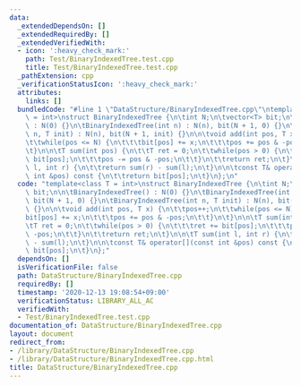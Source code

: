 ```yaml
---
data:
  _extendedDependsOn: []
  _extendedRequiredBy: []
  _extendedVerifiedWith:
  - icon: ':heavy_check_mark:'
    path: Test/BinaryIndexedTree.test.cpp
    title: Test/BinaryIndexedTree.test.cpp
  _pathExtension: cpp
  _verificationStatusIcon: ':heavy_check_mark:'
  attributes:
    links: []
  bundledCode: "#line 1 \"DataStructure/BinaryIndexedTree.cpp\"\ntemplate<class T\
    \ = int>\nstruct BinaryIndexedTree {\n\tint N;\n\tvector<T> bit;\n\n\tBinaryIndexedTree()\
    \ : N(0) {}\n\tBinaryIndexedTree(int n) : N(n), bit(N + 1, 0) {}\n\tBinaryIndexedTree(int\
    \ n, T init) : N(n), bit(N + 1, init) {}\n\n\tvoid add(int pos, T x) {\n\t\tpos++;\n\
    \t\twhile(pos <= N) {\n\t\t\tbit[pos] += x;\n\t\t\tpos += pos & -pos;\n\t\t}\n\
    \t}\n\n\tT sum(int pos) {\n\t\tT ret = 0;\n\t\twhile(pos > 0) {\n\t\t\tret +=\
    \ bit[pos];\n\t\t\tpos -= pos & -pos;\n\t\t}\n\t\treturn ret;\n\t}\n\n\tT sum(int\
    \ l, int r) {\n\t\treturn sum(r) - sum(l);\n\t}\n\n\tconst T& operator[](const\
    \ int &pos) const {\n\t\treturn bit[pos];\n\t}\n};\n"
  code: "template<class T = int>\nstruct BinaryIndexedTree {\n\tint N;\n\tvector<T>\
    \ bit;\n\n\tBinaryIndexedTree() : N(0) {}\n\tBinaryIndexedTree(int n) : N(n),\
    \ bit(N + 1, 0) {}\n\tBinaryIndexedTree(int n, T init) : N(n), bit(N + 1, init)\
    \ {}\n\n\tvoid add(int pos, T x) {\n\t\tpos++;\n\t\twhile(pos <= N) {\n\t\t\t\
    bit[pos] += x;\n\t\t\tpos += pos & -pos;\n\t\t}\n\t}\n\n\tT sum(int pos) {\n\t\
    \tT ret = 0;\n\t\twhile(pos > 0) {\n\t\t\tret += bit[pos];\n\t\t\tpos -= pos &\
    \ -pos;\n\t\t}\n\t\treturn ret;\n\t}\n\n\tT sum(int l, int r) {\n\t\treturn sum(r)\
    \ - sum(l);\n\t}\n\n\tconst T& operator[](const int &pos) const {\n\t\treturn\
    \ bit[pos];\n\t}\n};"
  dependsOn: []
  isVerificationFile: false
  path: DataStructure/BinaryIndexedTree.cpp
  requiredBy: []
  timestamp: '2020-12-13 19:08:54+09:00'
  verificationStatus: LIBRARY_ALL_AC
  verifiedWith:
  - Test/BinaryIndexedTree.test.cpp
documentation_of: DataStructure/BinaryIndexedTree.cpp
layout: document
redirect_from:
- /library/DataStructure/BinaryIndexedTree.cpp
- /library/DataStructure/BinaryIndexedTree.cpp.html
title: DataStructure/BinaryIndexedTree.cpp
---
```

